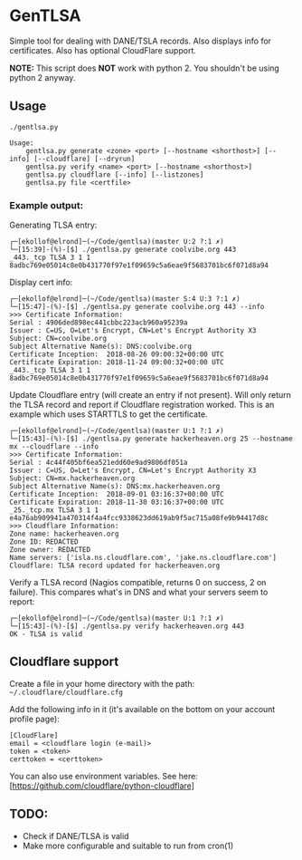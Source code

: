 # GenTLSA

Simple tool for dealing with DANE/TSLA records. Also displays info for certificates. Also has optional CloudFlare support.

**NOTE:** This script does **NOT** work with python 2. You shouldn't be using python 2 anyway.

## Usage
```
./gentlsa.py

Usage:
    gentlsa.py generate <zone> <port> [--hostname <shorthost>] [--info] [--cloudflare] [--dryrun]
    gentlsa.py verify <name> <port> [--hostname <shorthost>]
    gentlsa.py cloudflare [--info] [--listzones]
    gentlsa.py file <certfile>
```

### Example output:

Generating TLSA entry:

```
┌─[ekollof@elrond]─(~/Code/gentlsa)(master U:2 ?:1 ✗)
└─[15:39]-(%)-[$] ./gentlsa.py generate coolvibe.org 443
_443._tcp TLSA 3 1 1 8adbc769e05014c8e0b431770f97e1f09659c5a6eae9f5683701bc6f071d8a94
```
Display cert info:
```
┌─[ekollof@elrond]─(~/Code/gentlsa)(master S:4 U:3 ?:1 ✗)
└─[15:47]-(%)-[$] ./gentlsa.py generate coolvibe.org 443 --info
>>> Certificate Information:
Serial : 4906ded898ec441cbbc223acb960a95239a
Issuer : C=US, O=Let's Encrypt, CN=Let's Encrypt Authority X3
Subject: CN=coolvibe.org
Subject Alternative Name(s): DNS:coolvibe.org
Certificate Inception:  2018-08-26 09:00:32+00:00 UTC
Certificate Expiration: 2018-11-24 09:00:32+00:00 UTC
_443._tcp TLSA 3 1 1 8adbc769e05014c8e0b431770f97e1f09659c5a6eae9f5683701bc6f071d8a94

```
Update Cloudflare entry (will create an entry if not present). Will only return the TLSA record and report if Cloudflare
registration worked. This is an example which uses STARTTLS to get the certificate.
```
┌─[ekollof@elrond]─(~/Code/gentlsa)(master U:1 ?:1 ✗)
└─[15:43]-(%)-[$] ./gentlsa.py generate hackerheaven.org 25 --hostname mx --cloudflare --info  
>>> Certificate Information:
Serial : 4c44f405bf6ea521edd60e9ad9806df051a
Issuer : C=US, O=Let's Encrypt, CN=Let's Encrypt Authority X3
Subject: CN=mx.hackerheaven.org
Subject Alternative Name(s): DNS:mx.hackerheaven.org
Certificate Inception:  2018-09-01 03:16:37+00:00 UTC
Certificate Expiration: 2018-11-30 03:16:37+00:00 UTC
_25._tcp.mx TLSA 3 1 1 e4a76ab909941a470314f4a4fcc9338623dd619ab9f5ac715a08fe9b94417d8c
>>> Cloudflare Information:
Zone name: hackerheaven.org
Zone ID: REDACTED
Zone owner: REDACTED
Name servers: ['isla.ns.cloudflare.com', 'jake.ns.cloudflare.com']
Cloudflare: TLSA record updated for hackerheaven.org
```

Verify a TLSA record (Nagios compatible, returns 0 on success, 2 on failure). This compares what's in DNS and what your servers seem to report:
```
┌─[ekollof@elrond]─(~/Code/gentlsa)(master U:1 ?:1 ✗)
└─[15:43]-(%)-[$] ./gentlsa.py verify hackerheaven.org 443
OK - TLSA is valid
```

## Cloudflare support

Create a file in your home directory with the path: `~/.cloudflare/cloudflare.cfg`

Add the following info in it (it's available on the bottom on your account profile page):

```
[CloudFlare]
email = <cloudflare login (e-mail)>
token = <token>
certtoken = <certtoken>

```

You can also use environment variables. See here: [https://github.com/cloudflare/python-cloudflare]

## TODO:

* Check if DANE/TLSA is valid
* Make more configurable and suitable to run from cron(1)

 


